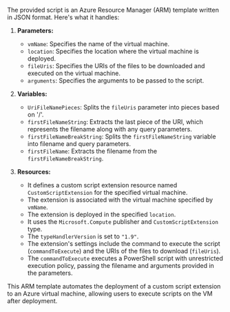 The provided script is an Azure Resource Manager (ARM) template written in JSON format. Here's what it handles:

1. **Parameters:**
   - `vmName`: Specifies the name of the virtual machine.
   - `location`: Specifies the location where the virtual machine is deployed.
   - `fileUris`: Specifies the URIs of the files to be downloaded and executed on the virtual machine.
   - `arguments`: Specifies the arguments to be passed to the script.

2. **Variables:**
   - `UriFileNamePieces`: Splits the `fileUris` parameter into pieces based on '/'.
   - `firstFileNameString`: Extracts the last piece of the URI, which represents the filename along with any query parameters.
   - `firstFileNameBreakString`: Splits the `firstFileNameString` variable into filename and query parameters.
   - `firstFileName`: Extracts the filename from the `firstFileNameBreakString`.

3. **Resources:**
   - It defines a custom script extension resource named `CustomScriptExtension` for the specified virtual machine.
   - The extension is associated with the virtual machine specified by `vmName`.
   - The extension is deployed in the specified `location`.
   - It uses the `Microsoft.Compute` publisher and `CustomScriptExtension` type.
   - The `typeHandlerVersion` is set to `"1.9"`.
   - The extension's settings include the command to execute the script (`commandToExecute`) and the URIs of the files to download (`fileUris`).
   - The `commandToExecute` executes a PowerShell script with unrestricted execution policy, passing the filename and arguments provided in the parameters.

This ARM template automates the deployment of a custom script extension to an Azure virtual machine, allowing users to execute scripts on the VM after deployment.
